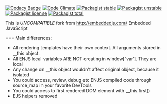 [![Codacy Badge](https://www.codacy.com/project/badge/33b35eefa9844211bae507d390b6c57d)](https://www.codacy.com/app/enelar/ENJS)
[![Code Climate](https://codeclimate.com/github/phoxy/ENJS/badges/gpa.svg)](https://codeclimate.com/github/phoxy/ENJS)
[![Packagist stable](https://img.shields.io/packagist/v/phoxy/enjs.svg)](https://packagist.org/packages/phoxy/enjs)
[![Packagist unstable](https://img.shields.io/packagist/vpre/phoxy/enjs.svg)](https://packagist.org/packages/phoxy/enjs)
[![Packagist license](https://img.shields.io/packagist/l/phoxy/enjs.svg)](https://packagist.org/packages/phoxy/enjs)
[![Packagist total](https://img.shields.io/packagist/dt/phoxy/enjs.svg)](https://packagist.org/packages/phoxy/enjs)

This is *UNCOMPATIBLE* fork from http://embeddedjs.com/
Embedded JavaScript

===
Main differences:

* All rendering templates have their own context. All arguments stored in __this object.
* All ENJS local variables ARE NOT creating in window['var']. They are local
* Any change on __this object wouldn't affect original object, because it isolated
* You could access, review, debug etc ENJS compiled code through source_map in your favorite DevTools
* You could access to first rendered DOM element with __this.first()
* EJS helpers removed
